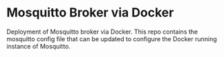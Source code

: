 # Mosquitto Broker via Docker

Deployment of Mosquitto broker via Docker. This repo contains the mosquitto config file that can be updated to configure the Docker running instance of Mosquitto.